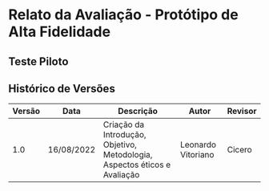 # Relato da Avaliação - Protótipo de Alta Fidelidade


## Teste Piloto


## Histórico de Versões

| Versão | Data        | Descrição                                                                 | Autor              | Revisor |
|--------|-------------|---------------------------------------------------------------------------|--------------------|---------|
| 1.0    |  16/08/2022 | Criação da Introdução, Objetivo, Metodologia, Aspectos éticos e Avaliação | Leonardo Vitoriano | Cicero  |
